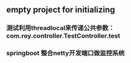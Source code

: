 ## empty project for initializing
### 测试利用threadlocal来传递公共参数：com.roy.controller.TestController.test
### springboot 整合netty开发端口做监控系统